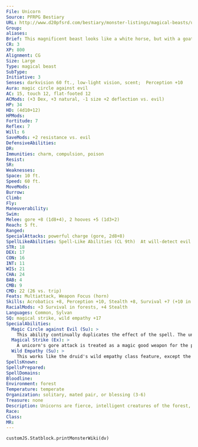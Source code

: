 ```yaml
---
File: Unicorn
Source: PFRPG Bestiary
URL: http://www.d20pfsrd.com/bestiary/monster-listings/magical-beasts/unicorn
Group: 
aliases: 
Brief: This magnificent beast looks like a white horse, but with a goat's beard and a single long ivory horn on its brow.
CR: 3
XP: 800
Alignment: CG
Size: Large
Type: magical beast
SubType: 
Initiative: 3
Senses: darkvision 60 ft., low-light vision, scent;  Perception +10
Aura: magic circle against evil
AC: 15, touch 12, flat-footed 12
ACMods: (+3 Dex, +3 natural, -1 size +2 deflection vs. evil)
HP: 34
HD: (4d10+12)
HPMods: 
Fortitude: 7
Reflex: 7
Will: 6
SaveMods: +2 resistance vs. evil
DefensiveAbilities: 
DR: 
Immunities: charm, compulsion, poison
Resist: 
SR: 
Weaknesses: 
Space: 10 ft.
Speed: 60 ft.
MoveMods: 
Burrow: 
Climb: 
Fly: 
Maneuverability: 
Swim: 
Melee: gore +8 (1d8+4), 2 hooves +5 (1d3+2)
Reach: 5 ft.
Ranged: 
SpecialAttacks: powerful charge (gore, 2d8+8)
SpellLikeAbilities: Spell-Like Abilities (CL 9th)  At will-detect evil (as free action), light  3/day-cure light wounds  1/day-cure moderate wounds, greater teleport (within its forest territory), neutralize poison (DC 21)
STR: 18
DEX: 17
CON: 16
INT: 11
WIS: 21
CHA: 24
BAB: 4
CMB: 9
CMD: 22 (26 vs. trip)
Feats: Multiattack, Weapon Focus (horn)
Skills: Acrobatics +8, Perception +10, Stealth +8, Survival +7 (+10 in forests)
RacialMods: +3 Survival in forests, +4 Stealth
Languages: Common, Sylvan
SQ: magical strike, wild empathy +17
SpecialAbilities:
  Magic Circle against Evil (Su): >
    This ability continually duplicates the effect of the spell. The unicorn cannot suppress this ability.
  Magical Strike (Ex): >
    A unicorn's gore attack is treated as a magic good weapon for the purposes of damage reduction.
  Wild Empathy (Su): >
    This works like the druid's wild empathy class feature, except the unicorn has a +6 racial bonus on the check. Unicorns with druid levels add this racial modifier to their wild empathy checks.
SpellsKnown: 
SpellsPrepared: 
SpellDomains: 
Bloodline: 
Environment: forest
Temperature: temperate
Organization: solitary, mated pair, or blessing (3-6)
Treasure: none
Description: Unicorns are fierce, intelligent creatures of the forest, noble beasts who keep their own counsel and typically appear only to defend their homes against evil. They universally shun all creatures except for good-aligned fey, good-aligned humanoid women, and the woodlands' native animals, though they may fight alongside other good creatures against common enemies. A typical unicorn is 8 feet long and 5 feet tall at the shoulder, weighing 1,200 pounds.  Unicorns mate for life, and the pairs generally make their homes in specific glades or dells within the vast forests they protect (these regions can cover anywhere from a few dozen square miles to hundreds). They allow good and neutral creatures to pass through, hunt for food, or reside in their woods unharmed, but evil creatures and those who damage the local ecosystem more than necessary through sport hunting or commercial logging are swiftly driven out or killed. On rare occasions, lone unicorns without mates or whose partners have been slain have been known to adopt young women of exceptionally pure virtue as surrogates, allowing the women to ride on their backs and becoming their guardians and protectors for life. This bond generally ends amiably if the woman becomes more committed to someone else-such as a lover or child-giving rise to the myth that unicorns only befriend virgins.  A unicorn's horn is the focus for its powers, and in order to use its spell-like abilities on other creatures the unicorn must touch them with it. Evil creatures greatly value unicorn horns as reagents for healing potions and other dark rites, and a single powdered unicorn horn counts as 1,600 gp when used as a component for crafting healing magic.
Race: 
Class: 
MR: 
---
```

```dataviewjs
customJS.Statblock.printMonsterWiki(dv)
```
